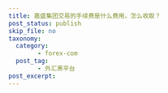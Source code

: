 ```yaml
---
title: 嘉盛集团交易的手续费是什么费用，怎么收取？
post_status: publish
skip_file: no
taxonomy:
  category:
        - forex-com
  post_tag:
        - 外汇黑平台
post_excerpt: 
---
```

